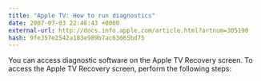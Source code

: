 ```yaml
---
title: "Apple TV: How to run diagnostics"
date: 2007-07-03 22:46:43 +0000
external-url: http://docs.info.apple.com/article.html?artnum=305190
hash: 9fe357e2542a183e989b7ac63665bd75
---
```


You can access diagnostic software on the Apple TV Recovery screen. To access the Apple TV Recovery screen, perform the following steps:

